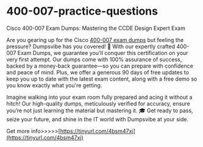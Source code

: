 # 400-007-practice-questions
Cisco 400-007 Exam Dumps: Mastering the CCDE Design Expert Exam

Are you gearing up for the Cisco [400-007 exam dumps](https://tinyurl.com/4bsm47xj) but feeling the pressure? Dumpsvibe has you covered! 🌟 With our expertly crafted 400-007 Exam Dumps, we guarantee you'll conquer this certification on your very first attempt. Our dumps come with 100% assurance of success, backed by a money-back guarantee—so you can prepare with confidence and peace of mind. Plus, we offer a generous 90 days of free updates to keep you up to date with the latest exam content, along with a free demo so you know exactly what you're getting.

Imagine walking into your exam room fully prepared and acing it without a hitch! Our high-quality dumps, meticulously verified for accuracy, ensure you’re not just learning the material but mastering it. 🎓 Get ready to pass, seize your future, and shine in the IT world with Dumpsvibe at your side.

Get more info>>>>>[https://tinyurl.com/4bsm47xj](https://tinyurl.com/4bsm47xj)







